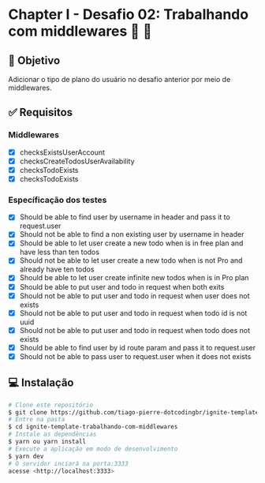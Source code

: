# Chapter I - Desafio 02: Trabalhando com middlewares :rocket: :purple_heart:

## :dart: Objetivo

Adicionar o tipo de plano do usuário no desafio anterior por meio de middlewares.

## :white_check_mark: Requisitos

### Middlewares

- [x] checksExistsUserAccount
- [x] checksCreateTodosUserAvailability
- [x] checksTodoExists
- [x] checksTodoExists

### Específicação dos testes

- [x] Should be able to find user by username in header and pass it to request.user
- [x] Should not be able to find a non existing user by username in header
- [x] Should be able to let user create a new todo when is in free plan and have less than ten todos
- [x] Should not be able to let user create a new todo when is not Pro and already have ten todos
- [x] Should be able to let user create infinite new todos when is in Pro plan
- [x] Should be able to put user and todo in request when both exits
- [x] Should not be able to put user and todo in request when user does not exists
- [x] Should not be able to put user and todo in request when todo id is not uuid
- [x] Should not be able to put user and todo in request when todo does not exists
- [x] Should be able to find user by id route param and pass it to request.user
- [x] Should not be able to pass user to request.user when it does not exists

## :computer: Instalação

```bash
# Clone este repositório
$ git clone https://github.com/tiago-pierre-dotcodingbr/ignite-template-trabalhando-com-middlewares.git
# Entre na pasta
$ cd ignite-template-trabalhando-com-middlewares
# Instale as dependências
$ yarn ou yarn install
# Execute a aplicação em modo de desenvolvimento
$ yarn dev
# O servidor inciará na porta:3333
acesse <http://localhost:3333>
```